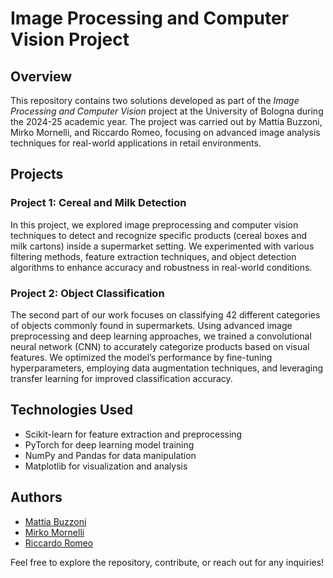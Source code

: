 ﻿# Image Processing and Computer Vision Project

## Overview
This repository contains two solutions developed as part of the *Image Processing and Computer Vision* project at the University of Bologna during the 2024-25 academic year. The project was carried out by Mattia Buzzoni, Mirko Mornelli, and Riccardo Romeo, focusing on advanced image analysis techniques for real-world applications in retail environments.

## Projects

### Project 1: Cereal and Milk Detection
In this project, we explored image preprocessing and computer vision techniques to detect and recognize specific products (cereal boxes and milk cartons) inside a supermarket setting. We experimented with various filtering methods, feature extraction techniques, and object detection algorithms to enhance accuracy and robustness in real-world conditions.

### Project 2: Object Classification
The second part of our work focuses on classifying 42 different categories of objects commonly found in supermarkets. Using advanced image preprocessing and deep learning approaches, we trained a convolutional neural network (CNN) to accurately categorize products based on visual features. We optimized the model’s performance by fine-tuning hyperparameters, employing data augmentation techniques, and leveraging transfer learning for improved classification accuracy.

## Technologies Used
- Scikit-learn for feature extraction and preprocessing
- PyTorch for deep learning model training
- NumPy and Pandas for data manipulation
- Matplotlib for visualization and analysis

## Authors
- [Mattia Buzzoni](https://github.com/mattibuzzo13)  
- [Mirko Mornelli](https://github.com/mirkomornelli)  
- [Riccardo Romeo](https://github.com/RiccardoRomeo01)  

Feel free to explore the repository, contribute, or reach out for any inquiries!

